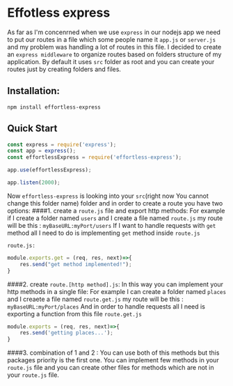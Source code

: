 # Effotless express
As far as I'm concenrned when we use `express` in our nodejs app we need to put our routes in a file which some people name it `app.js` or `server.js` and my problem was handling a lot of routes in this file. I decided to create an `express middleware` to organize routes based on folders structure of my application.
By default it uses `src` folder as root and you can create your routes just by creating folders and files.

## Installation:
``` npm install effortless-express ```
## Quick Start

```javascript
const express = require('express');
const app = express();
const effortlessExpress = require('effortless-express');

app.use(effortlessExpress);

app.listen(2000);
```

Now `effortless-express` is looking into your `src`(right now You cannot change this folder name) folder and in order to create a route you have two options:
####1. create a `route.js` file and export http methods:
For example if I create a folder named `users` and I create a file named `route.js`
my route will be this : `myBaseURL:myPort/users`
If I want to handle requests with `get` method all I need to do is implementing `get` method inside `route.js`

`route.js:`
```javascript
module.exports.get = (req, res, next)=>{
    res.send("get method implemented!");
}
```
####2. create `route.[http method].js`: In this way you can implement your http methods in a single file:
For example I can create a folder named `places` and I creaete a file named `route.get.js`
my route will be this :  `myBaseURL:myPort/places`
And in order to handle requests all I need is exporting a function from this file
`route.get.js`

```javascript
module.exports = (req, res, next)=>{
    res.send('getting places...');
}
```

####3. combination of 1 and 2 :
You can use both of this methods but this packages priority is the first one. You can implement few methods in your `route.js` file and you can create other files for methods which are not in your `route.js` file.

